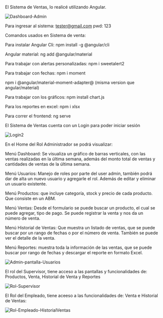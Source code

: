 El Sistema de Ventas, lo realicé utilizando Angular.

![Dashboard-Admin](https://github.com/MarianelaCortina/SistemaVentasFrontend/assets/73797352/738e41f0-5b18-4749-96ae-29568b373613)

Para ingresar al sistema: tester@gmail.com pwd: 123

Comandos usados en Sistema de venta:

Para instalar Angular Cli: npm install -g @angular/cli

Angular material: ng add @angular/material

Para trabajar con alertas personalizadas: npm i sweetalert2

Para trabajar con fechas: npm i moment

npm i @angular/material-moment-adapter@ (misma version que angular/material)

Para trabajar con los gráficos: npm install chart.js 

Para los reportes en excel: npm i xlsx 

Para correr el frontend: ng serve


El Sistema de Ventas cuenta con un Login para poder iniciar sesión

![Login2](https://github.com/MarianelaCortina/SistemaVentasFrontend/assets/73797352/141d0d32-6cd1-48c2-a6a6-8f2846d3b1e1)



En el Home del Rol Administrador se podrá visualizar:

Menú Dashboard: Se visualiza un gráfico de barras verticales, con las ventas realizadas en la última semana, además del monto total de ventas y cantidades de ventas de la última semana.

Menú Usuarios: Manejo de roles por parte del user admin, también podrá dar de alta un nuevo usuario y agregarle el rol. Además de editar y eliminar un usuario existente.

Menú Productos: que incluye categoría, stock y precio de cada producto. Que consiste en un ABM.

Menú Ventas: Desde el formulario se puede buscar un producto, el cual se puede agregar, tipo de pago. Se puede registrar la venta y nos da un número de venta.

Menú Historial de Ventas: Que muestra un listado de ventas, que se puede buscar por un rango de fechas o por el número de venta. También se puede ver el detalle de la venta.

Menú Reportes: muestra toda la información de las ventas, que se puede buscar por rango de fechas y descargar el reporte en formato Excel.


![Admin-pantalla-Usuarios](https://github.com/user-attachments/assets/fda5e9f7-dc13-4014-ab24-19f7f36c8694)




El rol del Supervisor, tiene acceso a las pantallas y funcionalidades de: Productos, Venta, Historial de Venta y Reportes

![Rol-Supervisor](https://github.com/MarianelaCortina/SistemaVentasFrontend/assets/73797352/234c740b-ed45-467e-b7fb-3fb262a3938e)



El Rol del Empleado, tiene aceeso a las funcionalidades de: Venta e Historial de Ventas:

![Rol-Empleado-HistorialVentas](https://github.com/MarianelaCortina/SistemaVentasFrontend/assets/73797352/019bc326-10da-48e4-b476-7dbafc19d495)




